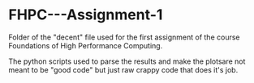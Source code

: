 # FHPC---Assignment-1

Folder of the "decent" file used for the first assignment of the course Foundations of High Performance Computing.


The python scripts used to parse the results and make the plotsare not meant to be "good code" but just raw crappy code that does it's job. 
